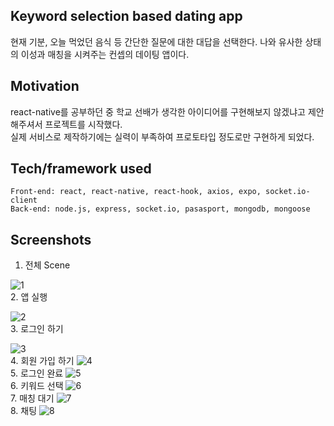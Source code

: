 
## Keyword selection based dating app
현재 기분, 오늘 먹었던 음식 등 간단한 질문에 대한 대답을 선택한다. 나와 유사한 상태의 이성과 매칭을 시켜주는 컨셉의 데이팅 앱이다.
 
## Motivation
 react-native를 공부하던 중 학교 선배가 생각한 아이디어를 구현해보지 않겠냐고 제안해주셔서 프로젝트를 시작했다. <br>
 실제 서비스로 제작하기에는 실력이 부족하여 프로토타입 정도로만 구현하게 되었다.
 
## Tech/framework used
```
Front-end: react, react-native, react-hook, axios, expo, socket.io-client
Back-end: node.js, express, socket.io, pasasport, mongodb, mongoose
```

## Screenshots
1. 전체 Scene

![1](https://user-images.githubusercontent.com/31440203/53169370-6271f680-3620-11e9-902d-a960cc7303c6.PNG)
<br>
2. 앱 실행

![2](https://user-images.githubusercontent.com/31440203/53169371-6271f680-3620-11e9-904c-16cae58950b1.PNG)
<br>
3. 로그인 하기

![3](https://user-images.githubusercontent.com/31440203/53169373-6271f680-3620-11e9-88ed-3f1188f5a54e.PNG)
<br>
4. 회원 가입 하기
![4](https://user-images.githubusercontent.com/31440203/53169374-630a8d00-3620-11e9-902c-60d06f036800.PNG)
<br>
5. 로그인 완료
![5](https://user-images.githubusercontent.com/31440203/53169377-630a8d00-3620-11e9-87bf-6e4b3c86eff8.PNG)
<br>
6. 키워드 선택
![6](https://user-images.githubusercontent.com/31440203/53169378-630a8d00-3620-11e9-9bd7-e849bac96841.PNG)
<br>
7. 매칭 대기
![7](https://user-images.githubusercontent.com/31440203/53169380-630a8d00-3620-11e9-8a4c-946bf816f3cb.PNG)
<br>
8. 채팅
![8](https://user-images.githubusercontent.com/31440203/53169381-63a32380-3620-11e9-9e64-b9813c93cd87.PNG)
<br>
